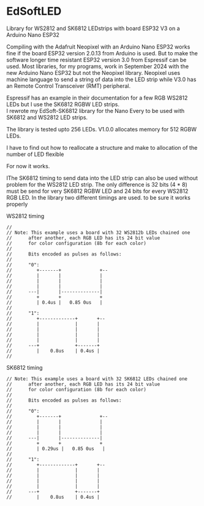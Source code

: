 # EdSoftLED
Library for WS2812 and SK6812 LEDstrips with board ESP32 V3 on a Arduino Nano ESP32

Compiling with the Adafruit Neopixel with an Arduino Nano ESP32 works fine if the board ESP32 version 2.0.13 from Arduino is used.
But to make the software longer time resistant ESP32 version 3.0 from Espressif can be used.
Most libraries, for my programs, work in September 2024 with the new Arduino Nano ESP32 but not the Neopixel library.
Neopixel uses machine language to send a string of data into the LED strip while V3.0 has an Remote Control Transceiver (RMT) peripheral.

Espressif has an example in their documentation for a few RGB WS2812 LEDs but I use the SK6812 RGBW LED strips.<br>
I rewrote my EdSoft-SK6812 library for the Nano Every to be used with SK6812 and WS2812 LED strips.

The library is tested upto 256 LEDs. V1.0.0 allocates memory for 512 RGBW LEDs. 

I have to find out how to reallocate a structure and make to allocation of the number of LED flexible

For now it works.

IThe SK6812 timing to send data into the LED strip can also be used without problem for the WS2812 LED strip. The only difference is 32 bits (4 * 8) must be send for very SK6812 RGBW LED and 24 bits for every WS2812 RGB LED.
In the library two different timings are used. to be sure it works properly 

WS2812 timing
```
//
// Note: This example uses a board with 32 WS2812b LEDs chained one
//      after another, each RGB LED has its 24 bit value
//      for color configuration (8b for each color)
//
//      Bits encoded as pulses as follows:
//
//      "0":
//         +-------+              +--
//         |       |              |
//         |       |              |
//         |       |              |
//      ---|       |--------------|
//         +       +              +
//         | 0.4us |   0.85 0us   |
//
//      "1":
//         +-------------+       +--
//         |             |       |
//         |             |       |
//         |             |       |
//         |             |       |
//      ---+             +-------+
//         |    0.8us    | 0.4us |
//
```

SK6812 timing
```
// Note: This example uses a board with 32 SK6812 LEDs chained one
//      after another, each RGB LED has its 24 bit value
//      for color configuration (8b for each color)
//
//      Bits encoded as pulses as follows:
//
//      "0":
//         +-------+              +--
//         |       |              |
//         |       |              |
//         |       |              |
//      ---|       |--------------|
//         +       +              +
//         | 0.29us |   0.85 0us   |
//
//      "1":
//         +-------------+       +--
//         |             |       |
//         |             |       |
//         |             |       |
//         |             |       |
//      ---+             +-------+
//         |    0.8us    | 0.4us |
```

